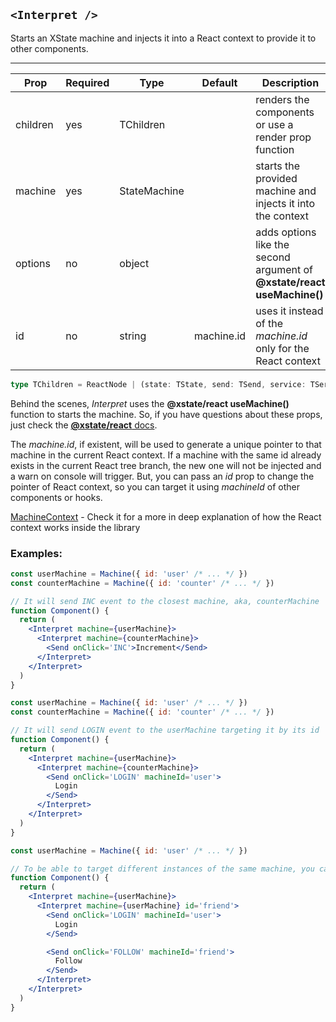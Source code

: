 ## `<Interpret />`

Starts an XState machine and injects it into a React context to provide it to other components.

---

| Prop     | Required | Type         | Default    | Description                                                             |
| -------- | -------- | ------------ | ---------- | ----------------------------------------------------------------------- |
| children | yes      | TChildren    |            | renders the components or use a render prop function                    |
| machine  | yes      | StateMachine |            | starts the provided machine and injects it into the context             |
| options  | no       | object       |            | adds options like the second argument of **@xstate/react useMachine()** |
| id       | no       | string       | machine.id | uses it instead of the _machine.id_ only for the React context          |

```typescript
type TChildren = ReactNode | (state: TState, send: TSend, service: TService): ReactNode
```

Behind the scenes, _Interpret_ uses the **@xstate/react useMachine()** function to starts the machine.
So, if you have questions about these props, just check the [**@xstate/react** docs](https://xstate.js.org/docs/packages/xstate-react/#quick-start).

The _machine.id_, if existent, will be used to generate a unique pointer to that machine in the current React context.
If a machine with the same id already exists in the current React tree branch, the new one will not be injected and a warn on console will trigger.
But, you can pass an _id_ prop to change the pointer of React context, so you can target it using _machineId_ of other components or hooks.

[MachineContext](https://github.com/marceloadsj/jsxstate/blob/master/src/components/MachineContext/api.md) - Check it for a more in deep explanation of how the React context works inside the library

### Examples:

```jsx
const userMachine = Machine({ id: 'user' /* ... */ })
const counterMachine = Machine({ id: 'counter' /* ... */ })

// It will send INC event to the closest machine, aka, counterMachine
function Component() {
  return (
    <Interpret machine={userMachine}>
      <Interpret machine={counterMachine}>
        <Send onClick='INC'>Increment</Send>
      </Interpret>
    </Interpret>
  )
}
```

```jsx
const userMachine = Machine({ id: 'user' /* ... */ })
const counterMachine = Machine({ id: 'counter' /* ... */ })

// It will send LOGIN event to the userMachine targeting it by its id
function Component() {
  return (
    <Interpret machine={userMachine}>
      <Interpret machine={counterMachine}>
        <Send onClick='LOGIN' machineId='user'>
          Login
        </Send>
      </Interpret>
    </Interpret>
  )
}
```

```jsx
const userMachine = Machine({ id: 'user' /* ... */ })

// To be able to target different instances of the same machine, you can pass an id to Interpret
function Component() {
  return (
    <Interpret machine={userMachine}>
      <Interpret machine={userMachine} id='friend'>
        <Send onClick='LOGIN' machineId='user'>
          Login
        </Send>

        <Send onClick='FOLLOW' machineId='friend'>
          Follow
        </Send>
      </Interpret>
    </Interpret>
  )
}
```
